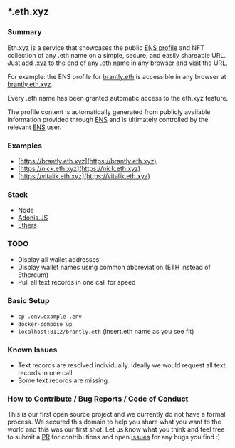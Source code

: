 ## *.eth.xyz

### Summary

Eth.xyz is a service that showcases the public [ENS profile](https://ens.domains/) and NFT collection of any .eth name on a simple, secure, and easily shareable URL. Just add .xyz to the end of any .eth name in any browser and visit the URL.

For example: the ENS profile for [brantly.eth](https://app.ens.domains/name/brantly.eth/details) is accessible in any browser at [brantly.eth.xyz](https://brantly.eth.xyz/).

Every .eth name has been granted automatic access to the eth.xyz feature.

The profile content is automatically generated from publicly available information provided through [ENS](https://ens.domains/) and is ultimately controlled by the relevant [ENS](https://ens.domains/) user.

### Examples

* [https://brantly.eth.xyz](https://brantly.eth.xyz)
* [https://nick.eth.xyz](https://nick.eth.xyz)
* [https://vitalik.eth.xyz](https://vitalik.eth.xyz)

### Stack

* Node
* [Adonis.JS](https://adonisjs.com/)
* [Ethers](ethers.io)

### TODO
* Display all wallet addresses
* Display wallet names using common abbreviation (ETH instead of Ethereum)
* Pull all text records in one call for speed

### Basic Setup

* `cp .env.example .env`
* `docker-compose up`
* `localhost:8112/brantly.eth` (insert.eth name as you see fit)

### Known Issues

* Text records are resolved individually. Ideally we would request all text records in one call.
* Some text records are missing.

### How to Contribute / Bug Reports / Code of Conduct

This is our first open source project and we currently do not have a formal process. We secured this domain to help you share what you want to the world and this was our first shot. Let us know what you think and feel free to submit a [PR](https://github.com/devdotxyz/eth-xyz/pulls) for contributions and open [issues](https://github.com/devdotxyz/eth-xyz/issues) for any bugs you find :)
